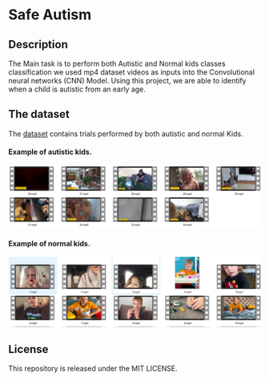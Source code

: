 # Safe Autism

## Description
The Main task is to perform both Autistic and Normal kids classes classification we used mp4 dataset videos as inputs into  the  Convolutional neural networks (CNN) Model.
Using this project, we are able to identify when a child is autistic from an early age. 

## The dataset
The [dataset](https://drive.google.com/drive/folders/1N-bNh1waxe3KTS5tPWTKNeDPlOXQ48FU?fbclid=IwAR1y9WJhDdMRE7ww1fHCluh2BvqD4DVpdH1NnhKpuT2JjgKDDKtEAna12wQ) contains trials performed by both autistic  and normal Kids.

#### Example of autistic kids.
![alt text](aut.PNG)

#### Example of normal kids.
![alt text](nrml.PNG)



## License
This repository is released under the MIT LICENSE.
